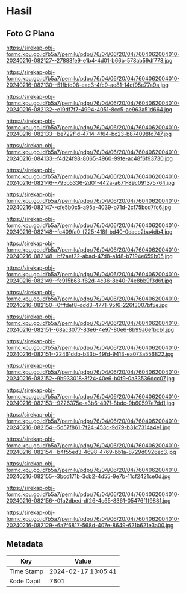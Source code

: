 # Hasil

## Foto C Plano

https://sirekap-obj-formc.kpu.go.id/b5a7/pemilu/pdpr/76/04/06/20/04/7604062004010-20240216-082127--27883fe9-e1b4-4d01-b66b-578ab59df773.jpg

https://sirekap-obj-formc.kpu.go.id/b5a7/pemilu/pdpr/76/04/06/20/04/7604062004010-20240216-082130--51fbfd08-eac3-4fc9-ae81-14cf95e77a9a.jpg

https://sirekap-obj-formc.kpu.go.id/b5a7/pemilu/pdpr/76/04/06/20/04/7604062004010-20240216-082132--e19df7f7-4994-4051-8cc5-ae963a51d664.jpg

https://sirekap-obj-formc.kpu.go.id/b5a7/pemilu/pdpr/76/04/06/20/04/7604062004010-20240216-082133--be722f1d-4714-4f64-bc23-b874098fd747.jpg

https://sirekap-obj-formc.kpu.go.id/b5a7/pemilu/pdpr/76/04/06/20/04/7604062004010-20240216-084133--f4d24f98-8065-4960-99fe-ac48f6f93730.jpg

https://sirekap-obj-formc.kpu.go.id/b5a7/pemilu/pdpr/76/04/06/20/04/7604062004010-20240216-082146--795b5336-2d01-442a-a671-89c091375764.jpg

https://sirekap-obj-formc.kpu.go.id/b5a7/pemilu/pdpr/76/04/06/20/04/7604062004010-20240216-082147--cfe5b0c5-a95a-4039-b71d-2cf75bcd7fc6.jpg

https://sirekap-obj-formc.kpu.go.id/b5a7/pemilu/pdpr/76/04/06/20/04/7604062004010-20240216-082148--fc409fa0-f225-418f-bd40-0daec2ba4db4.jpg

https://sirekap-obj-formc.kpu.go.id/b5a7/pemilu/pdpr/76/04/06/20/04/7604062004010-20240216-082148--bf2aef22-abad-47d8-a1d8-b7194e659b05.jpg

https://sirekap-obj-formc.kpu.go.id/b5a7/pemilu/pdpr/76/04/06/20/04/7604062004010-20240216-082149--fc915b63-f62d-4c36-8e40-74e8bb9f3d6f.jpg

https://sirekap-obj-formc.kpu.go.id/b5a7/pemilu/pdpr/76/04/06/20/04/7604062004010-20240216-082150--0fffdef8-ddd3-4771-95f6-226f3007bf5e.jpg

https://sirekap-obj-formc.kpu.go.id/b5a7/pemilu/pdpr/76/04/06/20/04/7604062004010-20240216-082151--68ac3077-83e6-4e97-80e6-8b99a6efbcb1.jpg

https://sirekap-obj-formc.kpu.go.id/b5a7/pemilu/pdpr/76/04/06/20/04/7604062004010-20240216-082151--22461ddb-b33b-49fd-9413-ea073a556822.jpg

https://sirekap-obj-formc.kpu.go.id/b5a7/pemilu/pdpr/76/04/06/20/04/7604062004010-20240216-082152--9b933018-3f24-40e6-b0f9-0a33536dcc07.jpg

https://sirekap-obj-formc.kpu.go.id/b5a7/pemilu/pdpr/76/04/06/20/04/7604062004010-20240216-082153--9226375e-a3b6-497f-8bdc-9b60597e7dd1.jpg

https://sirekap-obj-formc.kpu.go.id/b5a7/pemilu/pdpr/76/04/06/20/04/7604062004010-20240216-082154--5d57f861-7f24-453c-9d79-b31c7314a4e1.jpg

https://sirekap-obj-formc.kpu.go.id/b5a7/pemilu/pdpr/76/04/06/20/04/7604062004010-20240216-082154--b4f55ed3-4698-4769-bb1a-8729d0926ec3.jpg

https://sirekap-obj-formc.kpu.go.id/b5a7/pemilu/pdpr/76/04/06/20/04/7604062004010-20240216-082155--3bcd171b-3cb2-4d55-9e7b-11cf2421ce0d.jpg

https://sirekap-obj-formc.kpu.go.id/b5a7/pemilu/pdpr/76/04/06/20/04/7604062004010-20240216-082156--01a2dbed-df26-4c65-8361-05476f1f9881.jpg

https://sirekap-obj-formc.kpu.go.id/b5a7/pemilu/pdpr/76/04/06/20/04/7604062004010-20240216-082129--6a7f6817-568d-407e-8649-621b621e3a00.jpg


## Metadata

| Key        | Value               |
| ---------- | ------------------- |
| Time Stamp | 2024-02-17 13:05:41 |
| Kode Dapil | 7601                |



